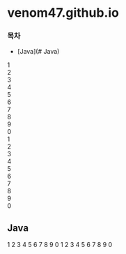 # venom47.github.io

### 목차
* [Java](# Java)


1  
2  
3  
4  
5  
6  
7  
8  
9  
0  
1  
2  
3  
4  
5  
6  
7  
8  
9  
0  
## Java
1
2
3
4
5
6
7
8
9
0
1
2
3
4
5
6
7
8
9
0
